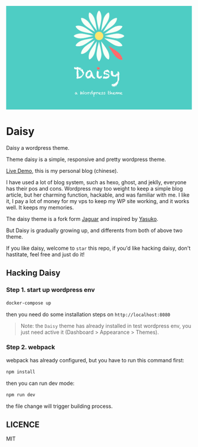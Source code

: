 <p align="center">
	<img width="600" src="./docs/images/theme_daisy.jpg" alt="daisy">
</p>

# Daisy

Daisy a wordpress theme.

Theme daisy is a simple, responsive and pretty wordpress theme.

[Live Demo](http://chenquan.me), this is my personal blog (chinese).

I have used a lot of blog system, such as hexo, ghost, and jeklly, everyone has their pos and cons. Wordpress may too weight to keep a simple blog article, but her charming function, hackable, and was familiar with me. I like it, I pay a lot of money for my vps to keep my WP site working, and it works well. It keeps my memories.

The daisy theme is a fork form [Jaguar](https://fatesinger.com) and inspired by [Yasuko](https://github.com/foru17/Yasuko).

But Daisy is gradually growing up, and differents from both of above two theme.

If you like daisy, welcome to `star` this repo, if you'd like hacking daisy, don't hastitate, feel free and just do it!

## Hacking Daisy

### Step 1. start up wordpress env

```bash
docker-compose up
```

then you need do some installation steps on `http://localhost:8080`

> Note: the `Daisy` theme has already installed in test wordpress env, you just need active it (Dashboard > Appearance > Themes).

### Step 2. webpack

webpack has already configured, but you have to run this command first:

```bash
npm install
```

then you can run dev mode:

```bash
npm run dev
```

the file change will trigger building process.

## LICENCE

MIT